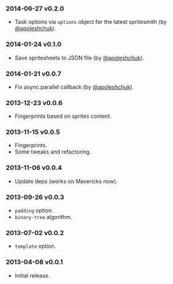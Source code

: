 ### 2014-06-27 v0.2.0

* Task options via `options` object for the latest spritesmith (by [@apoleshchuk](https://github.com/apoleshchuk)).

### 2014-01-24 v0.1.0

* Save spritesheets to JSON file (by [@apoleshchuk](https://github.com/apoleshchuk)).

### 2014-01-21 v0.0.7

* Fix async.parallel callback (by [@apoleshchuk](https://github.com/apoleshchuk)).

### 2013-12-23 v0.0.6

* Fingerprints based on sprites content.

### 2013-11-15 v0.0.5

* Fingerprints.
* Some tweaks and refactoring.

### 2013-11-06 v0.0.4

* Update deps (works on Mavericks now).

### 2013-09-26 v0.0.3

* `padding` option.
* `binary-tree` algorithm.

### 2013-07-02 v0.0.2

* `template` option.

### 2013-04-08 v0.0.1

* Initial release.
